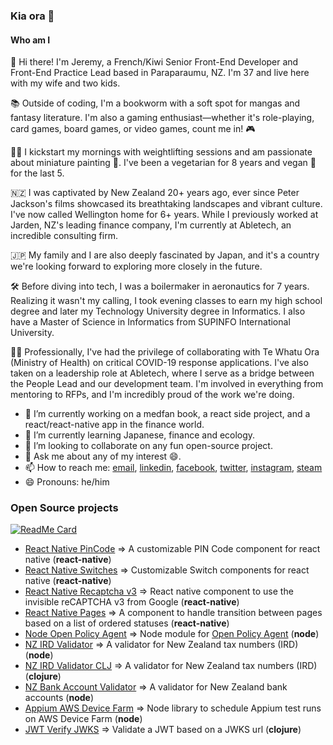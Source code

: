 ### Kia ora 👋

#### Who am I

👋 Hi there! I'm Jeremy, a French/Kiwi Senior Front-End Developer and Front-End Practice Lead based in Paraparaumu, NZ. I'm 37 and live here with my wife and two kids.

📚 Outside of coding, I'm a bookworm with a soft spot for mangas and fantasy literature. I'm also a gaming enthusiast—whether it's role-playing, card games, board games, or video games, count me in! 🎮

🏋️‍♂️ I kickstart my mornings with weightlifting sessions and am passionate about miniature painting 🎨. I've been a vegetarian for 8 years and vegan 🌱 for the last 5.

🇳🇿 I was captivated by New Zealand 20+ years ago, ever since Peter Jackson's films showcased its breathtaking landscapes and vibrant culture. I've now called Wellington home for 6+ years. While I previously worked at Jarden, NZ's leading finance company, I'm currently at Abletech, an incredible consulting firm.

🇯🇵 My family and I are also deeply fascinated by Japan, and it's a country we're looking forward to exploring more closely in the future.

🛠️ Before diving into tech, I was a boilermaker in aeronautics for 7 years. Realizing it wasn't my calling, I took evening classes to earn my high school degree and later my Technology University degree in Informatics. I also have a Master of Science in Informatics from SUPINFO International University.

👨‍💻 Professionally, I've had the privilege of collaborating with Te Whatu Ora (Ministry of Health) on critical COVID-19 response applications. I've also taken on a leadership role at Abletech, where I serve as a bridge between the People Lead and our development team. I'm involved in everything from mentoring to RFPs, and I'm incredibly proud of the work we're doing.

- 🔭 I’m currently working on a medfan book, a react side project, and a react/react-native app in the finance world.
- :green_book: I’m currently learning Japanese, finance and ecology. 
- 👯 I’m looking to collaborate on any fun open-source project.
- 💬 Ask me about any of my interest :smile:.
- 📫 How to reach me: [email](farnaultjeremy@gmail.com), [linkedin](https://www.linkedin.com/in/j%C3%A9r%C3%A9my-farnault-817027b9/), [facebook](https://www.facebook.com/johnronaldreuel.mccartney), [twitter](https://www.facebook.com/johnronaldreuel.mccartney), [instagram](https://www.instagram.com/jeremyfarnault/), [steam](https://steamcommunity.com/profiles/76561197983321338/)
- 😄 Pronouns: he/him

### Open Source projects

[![ReadMe Card](https://github-readme-stats.vercel.app/api/pin/?username=jarden-digital&repo=react-native-pincode)](https://github.com/anuraghazra/github-readme-stats)

* [React Native PinCode](https://github.com/jarden-digital/react-native-pincode) => A customizable PIN Code component for react native (**react-native**)
* [React Native Switches](https://github.com/jarden-digital/react-native-switches) => Customizable Switch components for react native (**react-native**)
* [React Native Recaptcha v3](https://github.com/jarden-digital/react-native-recaptchav3) => React native component to use the invisible reCAPTCHA v3 from Google (**react-native**)
* [React Native Pages](https://github.com/jarden-digital/react-native-pages) => A component to handle transition between pages based on a list of ordered statuses (**react-native**)
* [Node Open Policy Agent](https://github.com/jarden-digital/node-open-policy-agent) => Node module for [Open Policy Agent](https://github.com/open-policy-agent/opa) (**node**)
* [NZ IRD Validator](https://github.com/jarden-digital/nz-ird-validator) => A validator for New Zealand tax numbers (IRD) (**node**)
* [NZ IRD Validator CLJ](https://github.com/jarden-digital/nz-ird-validator-clj) => A validator for New Zealand tax numbers (IRD) (**clojure**)
* [NZ Bank Account Validator](https://github.com/jarden-digital/nz-bank-account-validator) => A validator for New Zealand bank accounts (**node**)
* [Appium AWS Device Farm](https://github.com/jarden-digital/appium-aws-device-farm) => Node library to schedule Appium test runs on AWS Device Farm (**node**)
* [JWT Verify JWKS](https://github.com/jarden-digital/jwt-verify-jwks) => Validate a JWT based on a JWKS url (**clojure**)
